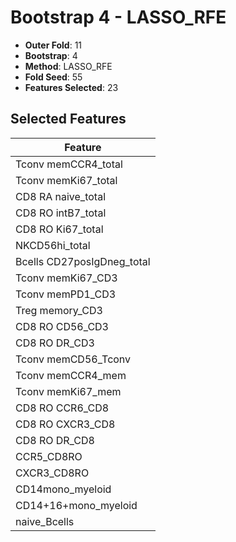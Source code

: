 # Bootstrap 4 - LASSO_RFE

- **Outer Fold**: 11
- **Bootstrap**: 4
- **Method**: LASSO_RFE
- **Fold Seed**: 55
- **Features Selected**: 23

## Selected Features

| Feature |
|---------|
| Tconv memCCR4_total |
| Tconv memKi67_total |
| CD8 RA naive_total |
| CD8 RO intB7_total |
| CD8 RO Ki67_total |
| NKCD56hi_total |
| Bcells CD27posIgDneg_total |
| Tconv memKi67_CD3 |
| Tconv memPD1_CD3 |
| Treg memory_CD3 |
| CD8 RO CD56_CD3 |
| CD8 RO DR_CD3 |
| Tconv memCD56_Tconv |
| Tconv memCCR4_mem |
| Tconv memKi67_mem |
| CD8 RO CCR6_CD8 |
| CD8 RO CXCR3_CD8 |
| CD8 RO DR_CD8 |
| CCR5_CD8RO |
| CXCR3_CD8RO |
| CD14mono_myeloid |
| CD14+16+mono_myeloid |
| naive_Bcells |
